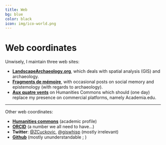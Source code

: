 ```yaml
---
title: Web
bg: blue
color: black 
icon: img/ico-world.png
---
```

# Web coordinates

Unwisely, I maintain three web sites:

- [**LandscapeArchaeology.org**](https://landscapearchaeology.org), which deals with spatial analysis (GIS) and archaeology.
- [**Fragments de mémoire**](https://fragments.hypotheses.org), with occasional posts on social memory and epistemology (with regards to archaeology).
- [**Aux quatre vents**](https://zoran.hcommons.org) on Humanities Commons which should (one day) replace my presence on commercial platforms, namely Academia.edu.

---------------------------

Other web coordinates:

- [**Humanities commons**](https://hcommons.org/members/zoran/) (academic profile)
- [**ORCID**](https://orcid.org/0000-0001-7626-4086) (a number we all need to have...)
- **Twitter**: [@ZCuckovic](https://twitter.com/ZCuckovic), [@giswhisp](https://twitter.com/giswhisp) (mostly irrelevant)
- [**Github**](https://github.com/zoran-cuckovic) (mostly ununderstandable ; )

              


